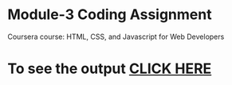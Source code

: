 

# Module-3 Coding Assignment

Coursera course: HTML, CSS, and Javascript for Web Developers

# To see the output [CLICK HERE](https://github.com/Hrushi4/coursera_assignments/tree/main/assignment/module3/index.html)

